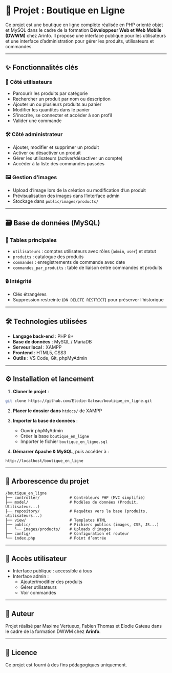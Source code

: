 # 🛒 Projet : Boutique en Ligne

Ce projet est une boutique en ligne complète réalisée en PHP orienté objet et MySQL dans le cadre de la formation **Développeur Web et Web Mobile (DWWM)** chez Arinfo. Il propose une interface publique pour les utilisateurs et une interface d’administration pour gérer les produits, utilisateurs et commandes.

---

## ✨ Fonctionnalités clés

### 🎫 Côté utilisateurs
- Parcourir les produits par catégorie
- Rechercher un produit par nom ou description
- Ajouter un ou plusieurs produits au panier
- Modifier les quantités dans le panier
- S'inscrire, se connecter et accéder à son profil
- Valider une commande

### 🛠️ Côté administrateur
- Ajouter, modifier et supprimer un produit
- Activer ou désactiver un produit
- Gérer les utilisateurs (activer/désactiver un compte)
- Accéder à la liste des commandes passées

### 🖼 Gestion d’images
- Upload d’image lors de la création ou modification d’un produit
- Prévisualisation des images dans l’interface admin
- Stockage dans `public/images/products/`

---

## 🗃️ Base de données (MySQL)

### 🔗 Tables principales

- `utilisateurs` : comptes utilisateurs avec rôles (`admin`, `user`) et statut
- `produits` : catalogue des produits
- `commandes` : enregistrements de commande avec date
- `commandes_par_produits` : table de liaison entre commandes et produits

### 🔒 Intégrité
- Clés étrangères
- Suppression restreinte (`ON DELETE RESTRICT`) pour préserver l’historique

---

## 🛠️ Technologies utilisées

- **Langage back-end** : PHP 8+
- **Base de données** : MySQL / MariaDB
- **Serveur local** : XAMPP
- **Frontend** : HTML5, CSS3
- **Outils** : VS Code, Git, phpMyAdmin

---

## ⚙️ Installation et lancement

1. **Cloner le projet** :
```bash
git clone https://github.com/Elodie-Gateau/boutique_en_ligne.git
```

2. **Placer le dossier dans** `htdocs/` de XAMPP

3. **Importer la base de données** :
   - Ouvrir phpMyAdmin
   - Créer la base `boutique_en_ligne`
   - Importer le fichier `boutique_en_ligne.sql`

4. **Démarrer Apache & MySQL**, puis accéder à :
```
http://localhost/boutique_en_ligne
```

---

## 📁 Arborescence du projet

```
/boutique_en_ligne
├── controller/             # Contrôleurs PHP (MVC simplifié)
├── model/                  # Modèles de données (Produit, Utilisateur...)
├── repository/             # Requêtes vers la base (produits, utilisateurs...)
├── view/                   # Templates HTML
├── public/                 # Fichiers publics (images, CSS, JS...)
│   └── images/products/    # Uploads d'images
├── config/                 # Configuration et routeur
└── index.php               # Point d’entrée
```

---

## 🔐 Accès utilisateur

- Interface publique : accessible à tous
- Interface admin :
  - Ajouter/modifier des produits
  - Gérer utilisateurs
  - Voir commandes

---

## 🙋 Auteur

Projet réalisé par Maxime Vertueux, Fabien Thomas et Elodie Gateau dans le cadre de la formation DWWM chez **Arinfo**.

---

## 📜 Licence

Ce projet est fourni à des fins pédagogiques uniquement.

